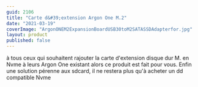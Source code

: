 ```yaml
---
guid: 2106
title: "Carte d&#39;extension Argon One M.2"
date: "2021-03-19"
coverImage: "ArgonONEM2ExpansionBoardUSB30toM2SATASSDAdapterfor.jpg"
layout: product
published: false
---
```


à tous ceux qui souhaitent rajouter la carte d'extension disque dur M. en Nvme à leurs Argon One existant alors ce produit est fait pour vous. Enfin une solution pérenne aux sdcard, il ne restera plus qu'à acheter un dd compatible Nvme
